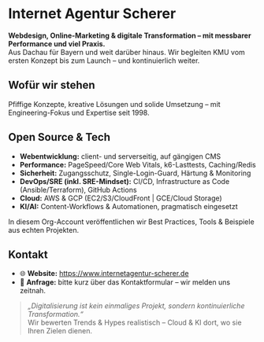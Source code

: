 # Internet Agentur Scherer

**Webdesign, Online-Marketing & digitale Transformation – mit messbarer Performance und viel Praxis.**  
Aus Dachau für Bayern und weit darüber hinaus. Wir begleiten KMU vom ersten Konzept bis zum Launch – und kontinuierlich weiter.

## Wofür wir stehen
Pfiffige Konzepte, kreative Lösungen und solide Umsetzung – mit Engineering-Fokus und Expertise seit 1998.

## Open Source & Tech
- **Webentwicklung:** client- und serverseitig, auf gängigen CMS
- **Performance:** PageSpeed/Core Web Vitals, k6-Lasttests, Caching/Redis
- **Sicherheit:** Zugangsschutz, Single-Login-Guard, Härtung & Monitoring
- **DevOps/SRE (inkl. SRE-Mindset):** CI/CD, Infrastructure as Code (Ansible/Terraform), GitHub Actions
- **Cloud:** AWS & GCP (EC2/S3/CloudFront | GCE/Cloud Storage)
- **KI/AI:** Content-Workflows & Automationen, pragmatisch eingesetzt

In diesem Org-Account veröffentlichen wir Best Practices, Tools & Beispiele aus echten Projekten.

## Kontakt
- 🌐 **Website:** https://www.internetagentur-scherer.de  
- 📩 **Anfrage:** bitte kurz über das Kontaktformular – wir melden uns zeitnah.

> *„Digitalisierung ist kein einmaliges Projekt, sondern kontinuierliche Transformation.“*  
Wir bewerten Trends & Hypes realistisch – Cloud & KI dort, wo sie Ihren Zielen dienen.
